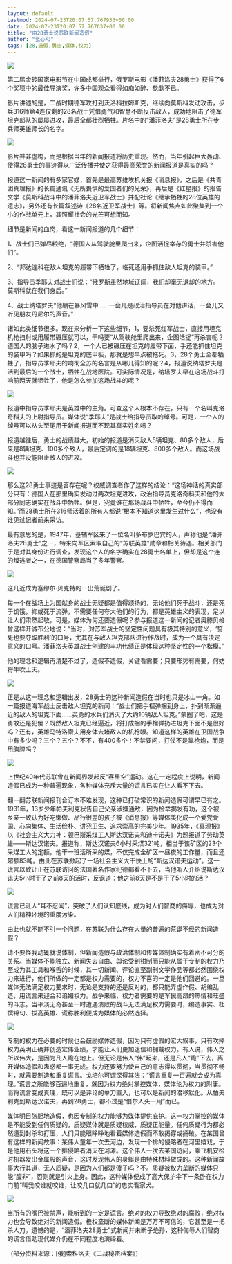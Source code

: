 ```yaml
---
layout: default
Lastmod: 2024-07-23T20:07:57.767933+00:00
date: 2024-07-23T20:07:57.767637+00:00
title: "由28勇士说苏联新闻造假"
author: "张心阳"
tags: [28,造假,勇士,媒体,权力]
---
```


![](https://images.weserv.nl/?url=https%3A//mmbiz.qpic.cn/sz_mmbiz_jpg/RmLxib5NcFqV8GgEao7UamSq63OKnc0vvyeIuzT0JtLywjlcuxYuP33qicNiaCBvJXXlic8RpoR9x5PkqZOyEbWNHw/640%3Fwx_fmt%3Djpeg%26from%3Dappmsg)  

第二届金砖国家电影节在中国成都举行，俄罗斯电影《潘菲洛夫28勇士》获得了6个奖项中的最佳导演奖，许多中国观众看得如痴如醉、欷歔不已。

影片讲述的是，二战时期德军攻打到沃洛科拉姆斯克，继续向莫斯科发动攻击，步兵316师第4连仅剩的28名战士凭借勇气和智慧不断反击敌人，成功地阻击了德军坦克部队的屡屡进攻，最后全都壮烈牺牲。片名中的“潘菲洛夫”是28勇士所在步兵师英雄师长的名字。

![](https://images.weserv.nl/?url=https%3A//mmbiz.qpic.cn/sz_mmbiz_jpg/RmLxib5NcFqV8GgEao7UamSq63OKnc0vvjaIOIoc75gP9dIeVzELbSySo8zsDFzAWYr8DA2uqOmPibKbtDbZic3Qg/640%3Fwx_fmt%3Djpeg%26from%3Dappmsg)

影片并非虚构，而是根据当年的新闻报道将历史重现。然而，当年引起巨大轰动、使得28勇士的事迹得以广泛传播并使之获得最高荣誉的新闻报道是真实的吗？

报道这一新闻的有多家官媒，首先是最高苏维埃机关报《消息报》，之后是《共青团真理报》的长篇通讯《无所畏惧的爱国者们的光荣》，再后是《红星报》的报告文学《莫斯科战斗中的潘菲洛夫近卫军战士》并配社论《继承牺牲的28位英雄的遗志》，另外还有长篇叙述诗《28名近卫军战士》等。将新闻焦点如此聚集到一个小的作战单元上，其照耀社会的光芒可想而知。

细节是新闻的血肉，看这一新闻报道的几个细节：

1、战士们已弹尽粮绝，“德国人从驾驶舱里爬出来，企图活捉幸存的勇士并杀害他们”。

2、“邦达连科在敌人坦克的履带下牺牲了，临死还用手抓住敌人坦克的装甲。”

3、指导员季耶夫对战士们说：“俄罗斯虽然地域辽阔，我们却毫无退却的地方。莫斯科就在我们身后。”

4、战士纳塔罗夫“他躺在暴风雪中……一会儿是政治指导员在对他讲话，一会儿又听见朋友丹尼尔的声音。”

诸如此类细节很多。现在来分析一下这些细节，1，要杀死红军战士，直接用坦克机枪扫射或用履带碾压就可以，干吗要“从驾驶舱里爬出来，企图活捉”再杀害呢？德国人的脑子进水了吗？2，一个人已被碾压在坦克的履带下面，手还能抓住坦克的装甲吗？如果抓的是坦克的底甲板，那就是想早点被拖死。3，28个勇士全都牺牲了，指导员季耶夫的响彻全苏的名言是从哪儿得知的呢？4，报道说纳塔罗夫是活到最后的一个战士，牺牲在战地医院。可实际情况是，纳塔罗夫早在这场战斗打响前两天就牺牲了，他是怎么参加这场战斗的呢？

![](https://images.weserv.nl/?url=https%3A//mmbiz.qpic.cn/sz_mmbiz_jpg/RmLxib5NcFqV8GgEao7UamSq63OKnc0vve0qeXxJvHYjSLKLxOsLHdO3DDkCVT6juusAbas6RJeicLppYfJNPbuA/640%3Fwx_fmt%3Djpeg%26from%3Dappmsg)

报道中指导员季耶夫是英雄中的主角。可查这个人根本不存在，只有一个名叫克洛奇科夫的上尉指导员。媒体说“季耶夫”是战士给指导员取的绰号。可是，一个人的绰号可以从头至尾用于新闻报道而不现其真实姓名吗？

报道越往后，勇士的战绩越大，初始的报道是消灭敌人5辆坦克、80多个敌人，后来是8辆坦克、100多个敌人，最后定调的是18辆坦克、800多个敌人。而这场战斗也并没能阻止敌人的进攻。

![](https://images.weserv.nl/?url=https%3A//mmbiz.qpic.cn/sz_mmbiz_jpg/RmLxib5NcFqV8GgEao7UamSq63OKnc0vvPvXib1WKV4BmUXFoOUlH3ImUdKNlpbicQmVQ3v9VicT4LE1YlkDBsanDA/640%3Fwx_fmt%3Djpeg%26from%3Dappmsg)

那么这28勇士事迹是否存在呢？权威调查者作了这样的结论：“这场神话的真实部分只有：德国人在那里确实发动过两次坦克进攻，政治指导员克洛奇科夫和他的大部分同志确实在战斗中牺牲。但是，究竟谁在那场战斗中牺牲，至今仍不得而知。”而28勇士所在316师活着的所有人都说“根本不知道这里发生过什么”，也没有谁见过记者前来采访。

最有意思的是，1947年，基辅军区来了一位名叫多布罗巴宾的人，声称他是“潘菲洛夫28勇士”之一，特来向军区索取自己的“苏联英雄”勋章和相关待遇。相关部门于是对其身份进行调查，发现这个人的名字确实在28勇士名单上，但却是这个连的叛逃者之一，在德国警察局当了多年警察。

![](https://images.weserv.nl/?url=https%3A//mmbiz.qpic.cn/sz_mmbiz_jpg/RmLxib5NcFqV8GgEao7UamSq63OKnc0vvWWicicDlrk6ZVte0kOPt8iaLbWLrQSRt1ZckwskLaFKPf0oQFehoqgiaTw/640%3Fwx_fmt%3Djpeg%26from%3Dappmsg)

这几近成为塞缪尔·贝克特的一出荒诞剧了。

每一个在战场上为国献身的战士无疑都是值得颂扬的，无论他们死于战斗，还是死于饥饿，抑或死于流弹，不需要任何夸大他们的行为，都是英雄主义的表现，足以让人们肃然起敬。可是，媒体为何还要造假呢？参与报道这一新闻的记者奥滕贝格曾这样开诚布公地说：“当时，对苏军战士的坚定性问题具有极其特别的意义，‘誓死也要夺取胜利’的口号，尤其在与敌人坦克部队进行作战时，成为一个具有决定意义的口号。潘菲洛夫英雄战士创建的丰功伟绩正是体现这种坚定性的一个楷模。”

他的理念和逻辑再清楚不过了，造假不造假，关键看需要；只要形势有需要，何妨将牛吹上天。

![](https://images.weserv.nl/?url=https%3A//mmbiz.qpic.cn/sz_mmbiz_jpg/RmLxib5NcFqV8GgEao7UamSq63OKnc0vvk4HxOd7V2fCcuTRCaxA75cSk3P5WteWcIddpfHaaWjw75ibXFfJumjA/640%3Fwx_fmt%3Djpeg%26from%3Dappmsg)

正是从这一理念和逻辑出发，28勇士的这种新闻造假在当时也只是冰山一角。如一篇报道海军战士反击敌人坦克的新闻：“战士们把手榴弹捆到身上，扑到渐渐逼近的敌人的坦克下面……英勇的水兵们消灭了大约10辆敌人坦克。”蒙圈了吧，这是勇敢还是犯傻？既然敌人坦克已经逼近，将打成捆的手榴弹扔进坦克下面不是很好吗？还有，英雄马特洛索夫用身体去堵敌人的机枪眼。知道这样的英雄在卫国战争中有多少吗？三个？五个？不不，有400多个！不禁要问，打仗不是靠枪炮，而是用胸膛吗？

![](https://images.weserv.nl/?url=https%3A//mmbiz.qpic.cn/sz_mmbiz_jpg/RmLxib5NcFqV8GgEao7UamSq63OKnc0vvNNlibq4JPPyiaEaYaic40VxVxHWUN61UoiboTEmskznbXYbJ5xBw6Q3aGg/640%3Fwx_fmt%3Djpeg%26from%3Dappmsg)

上世纪40年代苏联曾在新闻界发起反“客里空”运动。这在一定程度上说明，新闻造假已成为一种普遍现象，各种媒体充斥大量的谎言已实在让人看不下去。

翻一翻苏联新闻报刊合订本不难发现，这种已打破常识的新闻造假可谓早已有之。1931年，13岁少年帕夫利克状告自己父亲涉嫌通敌，因为检举揭发有功，这个被乡亲一致认为好吃懒做、品行很差的孩子被《消息报》等媒体美化成一个爱党爱国、心向集体、生活俭朴、讲究卫生、追求崇高的完美少年。1935年，《真理报》以《社会主义大力神：顿巴斯采煤工人斯达汉诺夫和迪卡诺夫》为题报道了劳动英雄——斯达汉诺夫。报道称，斯达汉诺夫6小时采煤321吨，相当于该矿区的23个采煤工人的定额。他干一班活所采的煤，不仅完成全矿区一昼夜的工作量，而且还超额83吨。由此在苏联掀起了一场社会主义大干快上的“斯达汉诺夫运动”。这一谎言以致让正在苏联访问的法国著名作家纪德都看不下去，当他听人介绍说斯达汉诺夫5小时干了之前8天的活时，反讽道：他之前8天是不是干了5小时的活？

![](https://images.weserv.nl/?url=https%3A//mmbiz.qpic.cn/sz_mmbiz_jpg/RmLxib5NcFqV8GgEao7UamSq63OKnc0vvicibo5SeQpfYP1oGsuKvbaZl8iaNnclIHib8tWDgkY676SOsSG1Rhsu6Dw/640%3Fwx_fmt%3Djpeg%26from%3Dappmsg)

谎言已让人“耳不忍闻”，突破了人们认知底线，成为对人们智商的侮辱，也成为对人们精神环境的重度污染。

由此也就不能不引一个问题，在苏联为什么存在大量的普遍的荒诞不经的新闻造假？

请不要怪我动辄就说体制，但新闻造假与政治体制和传媒体制确实有着密不可分的关系。当媒体不能独立、新闻失去自由、舆论受到钳制而只能从属于专制的权力乃至成为其工具和喉舌的时候，其一切新闻、评论直至副刊文学作品等都必然围绕权力来进行，他们所做的一定都是权力需要的，权力不喜的一定是他们回避的。一旦媒体无法满足权力要求时，无论是支持的还是反对的，都只能弄虚作假、胡编乱造，用谎言来迎合和谄媚权力。战争来临，权力者需要的是军民高昂的热情和旺盛的斗志。当平淡无奇甚至一时遭遇溃败的战斗无法满足权力需要时，编造事实、杜撰锦句、拔高英雄、谎称胜利便成为媒体的必然选择。

![](https://images.weserv.nl/?url=https%3A//mmbiz.qpic.cn/sz_mmbiz_jpg/RmLxib5NcFqV8GgEao7UamSq63OKnc0vvahOKP9qn5pUj6NbYNdFUAPt5lTz9UVm2ibuz9D3NbRPhvky08ll260w/640%3Fwx_fmt%3Djpeg%26from%3Dappmsg)

专制的权力在必要的时候也会鼓励媒体造假，因为只有虚假的宏大叙事，只有吹捧权力英明正确并创造宏伟业绩，才能让人们更加迷信和拥戴权力。有人说，伟人之所以伟大，是因为凡人跪在地上。但无论是伟人“伟”起来，还是凡人“跪”下去，离开媒体造假和蛊惑都一事无成。权力还要努力使自己的意志得以贯彻，当贯彻不畅时，就需要制造和重复谎言。戈培尔可谓深得其法：“谎言重复一百遍就会成为真理。”谎言之所能够百遍地重复，就因为权力绝对掌控媒体，媒体沦为权力的附庸。而将谎言变成真理，既可以是评论的单刀直入，也可以是新闻的潜移默化。从帕夫利克到斯达汉诺夫，再到28勇士，都不过是“借尔人头一用”而已。

媒体明目张胆地造假，也因专制的权力能够为媒体提供庇护。这一权力掌控的媒体是不能受到任何质疑的，质疑媒体就是质疑权威，质疑正能量。任何质疑行为都必然遭到封杀和打压，人们只能眼睁睁地看着媒体造假而不敢揭穿或捅破。在某国曾有这样的新闻故事：某伟人童年一次去河边，发现一个排的侵略者在河里嬉戏，于是他用石头将这一个排侵略者消灭在河滩。这个伟人一次去某国访问，乘飞机安检时机器发出金属般的声音，这时发现伟人的身躯是由特殊材料做成的。这种新闻故事大行其道，无人质疑，是因为人们都是傻子吗？不。质疑被权力垄断的媒体只能“腹非”，否则就是引火上身。因此，这种媒体便成了高大保护伞下一条卧在权力门前“叫我咬谁就咬谁，让咬几口就几口”的忠实看家犬。

![](https://images.weserv.nl/?url=https%3A//mmbiz.qpic.cn/sz_mmbiz_jpg/RmLxib5NcFqV8GgEao7UamSq63OKnc0vvQgZR4WWqpcBnqibJxA4jUopCCk5icw6JGHk3s5zZmbV6XnFgLsIfA83Q/640%3Fwx_fmt%3Djpeg%26from%3Dappmsg)

当所有的嘴巴被禁声，能听到的一定是谎言。绝对的权力导致绝对的腐败，绝对权力也会导致绝对的新闻造假。极权垄断的媒体新闻是万万不可信的，它甚至是一把杀人刀。遗憾的是，“潘菲洛夫28勇士”式新闻并未断子绝孙，这种侮辱人们智商的谎言借助现代媒介仍在不同程度地演绎着。

（部分资料来源：\[俄\]索科洛夫《二战秘密档案》）

